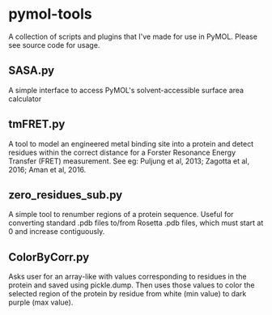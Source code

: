 # pymol-tools
A collection of scripts and plugins that I've made for use in PyMOL. Please see source code for usage.

## SASA.py
A simple interface to access PyMOL's solvent-accessible surface area calculator

## tmFRET.py
A tool to model an engineered metal binding site into a protein and detect residues within the correct distance for a Forster Resonance Energy Transfer (FRET) measurement. See eg: Puljung et al, 2013; Zagotta et al, 2016; Aman et al, 2016.

## zero_residues_sub.py
A simple tool to renumber regions of a protein sequence. Useful for converting standard .pdb files to/from Rosetta .pdb files, which must start at 0 and increase contiguously.

## ColorByCorr.py
Asks user for an array-like with values corresponding to residues in the protein and saved using pickle.dump. Then uses those values to color the selected region of the protein by residue from white (min value) to dark purple (max value).
